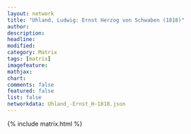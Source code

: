 ```yaml
---
layout: network
title: "Uhland, Ludwig: Ernst Herzog von Schwaben (1818)"
author:
description:
headline:
modified:
category: Matrix
tags: [matrix]
imagefeature: 
mathjax: 
chart: 
comments: false
featured: false
list: false
networkdata: Uhland_-Ernst_H-1818.json
---
```

{% include matrix.html %}
